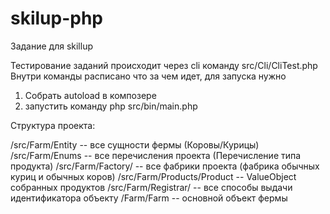 # skilup-php
Задание для skillup

Тестирование заданий происходит через cli команду src/Cli/CliTest.php
Внутри команды расписано что за чем идет, для запуска нужно

1. Собрать autoload в композере
2. запустить команду php src/bin/main.php

Структура проекта:

/src/Farm/Entity -- все сущности фермы (Коровы/Курицы)
/src/Farm/Enums -- все перечисления проекта (Перечисление типа продукта)
/src/Farm/Factory/ -- все фабрики проекта (фабрика обычных куриц и обычных коров)
/src/Farm/Products/Product -- ValueObject собранных продуктов
/src/Farm/Registrar/ -- все способы выдачи идентификатора объекту
/Farm/Farm -- основной объект фермы